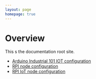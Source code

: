 ```yaml
---
layout: page
homepage: true
---
```


# Overview

This s the documentation root site.

- [Arduino Industrial 101 IOT configuration](/gh-pages/arduino_industrial_101.md)
- [RPI node configuration](/gh-pages/rpi_node.md)
- [RPI IoT node configuration](/gh-pages/rpi_iot_node.md)
